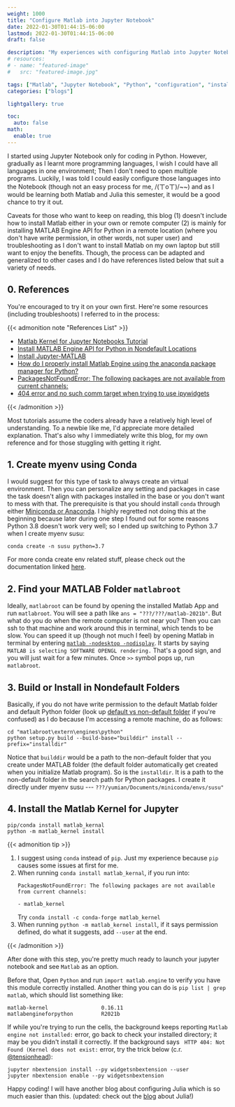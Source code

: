 ```yaml
---
weight: 1000
title: "Configure Matlab into Jupyter Notebook"
date: 2022-01-30T01:44:15-06:00
lastmod: 2022-01-30T01:44:15-06:00
draft: false

description: "My experiences with configuring Matlab into Jupyter Notebook in a remote machine"
# resources:
# - name: "featured-image"
#   src: "featured-image.jpg"

tags: ["Matlab", "Jupyter Notebook", "Python", "configuration", "installation"]
categories: ["blogs"]

lightgallery: true

toc:
  auto: false
math:
  enable: true
---
```

<!--more-->
<!-- ![](/images/Hugo-Logo.png "A blog that shares some of my own experiences with building Hugo website.") -->

I started using Jupyter Notebook only for coding in Python. However, gradually as I learnt more programming languages, I wish I could have all languages in one environment; Then I don't need to open multiple programs. Luckily, I was told I could easily configure those languages into the Notebook (though not an easy process for me, /(ㄒoㄒ)/~~) and as I would be learning both Matlab and Julia this semester, it would be a good chance to try it out. 

Caveats for those who want to keep on reading, this blog (1) doesn't include how to install Matlab either in your own or remote computer (2) is mainly for installing MATLAB Engine API for Python in a remote location (where you don't have write permission, in other words, not super user) and troubleshooting as I don't want to install Matlab on my own laptop but still want to enjoy the benefits. Though, the process can be adapted and generalized to other cases and I do have references listed below that suit a variety of needs. 

## 0. References

You're encouraged to try it on your own first. Here're some resources (including troubleshoots) I referred to in the process:

{{< admonition note "References List" >}}

- [Matlab Kernel for Jupyter Notebooks Tutorial](https://portal.geomar.de/documents/18749/1308328/2018-09-27_Matlab+Kernel+for+Jupyter+Notebooks.pdf/ecd33b0c-2f3d-49ca-8146-1b957a68597d)
- [Install MATLAB Engine API for Python in Nondefault Locations](https://www.mathworks.com/help/matlab/matlab_external/install-matlab-engine-api-for-python-in-nondefault-locations.html)
- [Install Jupyter-MATLAB](https://am111.readthedocs.io/en/latest/jmatlab_install.html)
- [How do I properly install Matlab Engine using the anaconda package manager for Python?](https://www.mathworks.com/matlabcentral/answers/346068-how-do-i-properly-install-matlab-engine-using-the-anaconda-package-manager-for-python)
- [PackagesNotFoundError: The following packages are not available from current channels:](https://stackoverflow.com/questions/48493505/packagesnotfounderror-the-following-packages-are-not-available-from-current-cha)
- [404 error and no such comm target when trying to use ipywidgets](https://github.com/jupyter-widgets/ipywidgets/issues/1720)

{{< /admonition >}}

Most tutorials assume the coders already have a relatively high level of understanding. To a newbie like me, I'd appreciate more detailed explanation. That's also why I immediately write this blog, for my own reference and for those stuggling with getting it right.

## 1. Create myenv using Conda

I would suggest for this type of task to always create an virtual environment. Then you can personalize any setting and packages in case the task doesn't align with packages installed in the base or you don't want to mess with that. The prerequisite is that you should install ```conda``` through either [Miniconda or Anaconda](https://docs.conda.io/projects/conda/en/latest/user-guide/install/linux.html). I highly regretted not doing this at the beginning because later during one step I found out for some reasons Python 3.8 doesn't work very well; so I ended up switching to Python 3.7 when I create myenv susu:

```code
conda create -n susu python=3.7
```

For more conda create env related stuff, please check out the documentation linked [here](https://docs.conda.io/projects/conda/en/latest/user-guide/tasks/manage-environments.html#id1).

## 2. Find your MATLAB Folder ```matlabroot```

Ideally, ```matlabroot``` can be found by opening the installed Matlab App and run ```matlabroot```. You will see a path like ```ans = "???/???/matlab-2021b"```. But what do you do when the remote computer is not near you? Then you can ssh to that machine and work around this in terminal, which tends to be slow. You can speed it up (though not much I feel) by opening Matlab in terminal by entering [```matlab -nodesktop -nodisplay```](https://www.mathworks.com/help/matlab/ref/matlablinux.html). It starts by saying ```MATLAB is selecting SOFTWARE OPENGL rendering.``` That's a good sign, and you will just wait for a few minutes. Once ```>>``` symbol pops up, run ```matlabroot```. 

## 3. Build or Install in Nondefault Folders

Basically, if you do not have write permission to the default Matlab folder and default Python folder (look up [default vs non-default folder](https://www.pcmag.com/encyclopedia/term/default-folder) if you're confused) as I do because I'm accessing a remote machine, do as follows:

```code
cd "matlabroot\extern\engines\python"
python setup.py build --build-base="builddir" install --prefix="installdir"
```

Notice that ```builddir``` would be a path to the non-default folder that you create under MATLAB folder (the default folder automatically get created when you initialize Matlab program). So is the ```installdir```. It is a path to the non-default folder in the search path for Python packages. I create it directly under myenv susu --- ```???/yumian/Documents/miniconda/envs/susu"```

## 4. Install the Matlab Kernel for Jupyter

```code
pip/conda install matlab_kernal
python -m matlab_kernel install
```

{{< admonition tip >}}

1. I suggest using ```conda``` instead of ```pip```. Just my experience because ```pip``` causes some issues at first for me. 
2. When running ```conda install matlab_kernal```, if you run into:
    ```code 
    PackagesNotFoundError: The following packages are not available from current channels:

    - matlab_kernel
    ```
    Try ```conda install -c conda-forge matlab_kernel```
3. When running ```python -m matlab_kernel install```, if it says permission defined, do what it suggests, add ```--user``` at the end. 

{{< /admonition >}}

After done with this step, you're pretty much ready to launch your jupyter notebook and see ```Matlab``` as an option. 

Before that, Open ```Python``` and run ```import matlab.engine``` to verify you have this module correctly installed. Another thing you can do is ```pip list | grep matlab```, which should list something like:

```code
matlab-kernel                 0.16.11
matlabengineforpython         R2021b
```

If while you're trying to run the cells, the background keeps reporting ```Matlab engine not installed:``` error, go back to check your installed directory; it may be you didn't install it correctly. If the background says ``` HTTP 404: Not Found (Kernel does not exist:``` error, try the trick below (c.r. [@tensionhead](https://github.com/tensionhead)):

```code
jupyter nbextension install --py widgetsnbextension --user
jupyter nbextension enable --py widgetsnbextension
```

Happy coding! I will have another blog about configuring Julia which is so much easier than this. (updated: check out the [blog](https://yumian-cui.github.io/julia_jupyter/) about Julia!)








